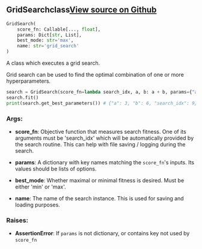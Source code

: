 ## GridSearch<span class="tag">class</span><a class="sourcelink" href=https://github.com/fastestimator/fastestimator/blob/r1.2/fastestimator/search/grid_search.py/#L22-L60>View source on Github</a>
```python
GridSearch(
	score_fn: Callable[..., float],
	params: Dict[str, List],
	best_mode: str='max',
	name: str='grid_search'
)
```
A class which executes a grid search.

Grid search can be used to find the optimal combination of one or more hyperparameters.

```python
search = GridSearch(score_fn=lambda search_idx, a, b: a + b, params={"a": [1, 2, 3], "b": [4, 5, 6]})
search.fit()
print(search.get_best_parameters()) # {"a": 3, "b": 6, "search_idx": 9}
```


<h3>Args:</h3>


* **score_fn**: Objective function that measures search fitness. One of its arguments must be 'search_idx' which will be automatically provided by the search routine. This can help with file saving / logging during the search.

* **params**: A dictionary with key names matching the `score_fn`'s inputs. Its values should be lists of options.

* **best_mode**: Whether maximal or minimal fitness is desired. Must be either 'min' or 'max'.

* **name**: The name of the search instance. This is used for saving and loading purposes. 

<h3>Raises:</h3>


* **AssertionError**: If `params` is not dictionary, or contains key not used by `score_fn`

